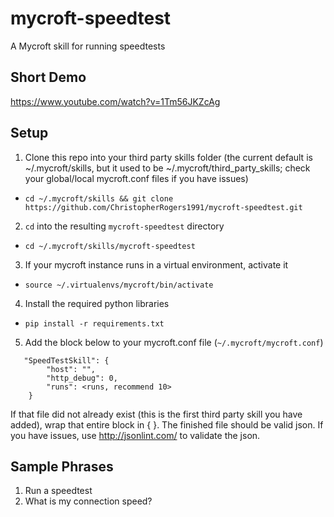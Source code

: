 # mycroft-speedtest
A Mycroft skill for running speedtests

## Short Demo
https://www.youtube.com/watch?v=1Tm56JKZcAg

## Setup

1. Clone this repo into your third party skills folder (the current default is ~/.mycroft/skills, but it used to be ~/.mycroft/third_party_skills; check your global/local mycroft.conf files if you have issues)
  * `cd ~/.mycroft/skills && git clone https://github.com/ChristopherRogers1991/mycroft-speedtest.git`
2. `cd` into the resulting `mycroft-speedtest` directory
  * `cd ~/.mycroft/skills/mycroft-speedtest`
3. If your mycroft instance runs in a virtual environment, activate it
  * `source ~/.virtualenvs/mycroft/bin/activate`
4. Install the required python libraries
  * `pip install -r requirements.txt`
5. Add the block below to your mycroft.conf file (`~/.mycroft/mycroft.conf`)
```
   "SpeedTestSkill": {
        "host": "",
        "http_debug": 0,
        "runs": <runs, recommend 10>
    }

```

If that file did not already exist (this is the first third party skill you have added), wrap that entire block in { }. The finished file should be valid json. If you have issues, use http://jsonlint.com/ to validate the json.

## Sample Phrases
1. Run a speedtest
2. What is my connection speed?